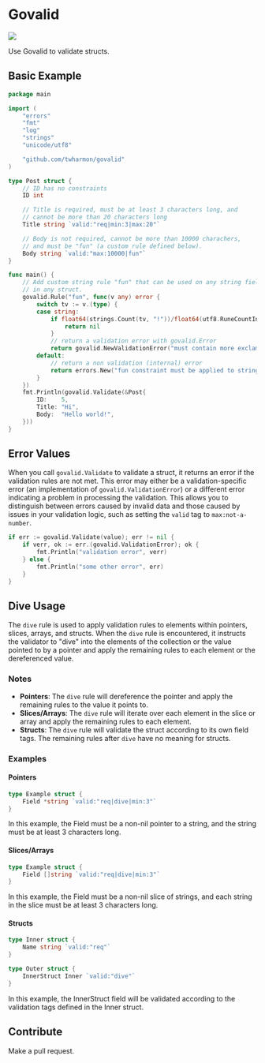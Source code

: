# Govalid

[![](https://goreportcard.com/badge/github.com/twharmon/govalid)](https://goreportcard.com/report/github.com/twharmon/govalid)

Use Govalid to validate structs.

## Basic Example
```go
package main

import (
	"errors"
	"fmt"
	"log"
	"strings"
	"unicode/utf8"

	"github.com/twharmon/govalid"
)

type Post struct {
	// ID has no constraints
	ID int

	// Title is required, must be at least 3 characters long, and
	// cannot be more than 20 characters long
	Title string `valid:"req|min:3|max:20"`

	// Body is not required, cannot be more than 10000 charachers,
	// and must be "fun" (a custom rule defined below).
	Body string `valid:"max:10000|fun"`
}

func main() {
	// Add custom string rule "fun" that can be used on any string field
	// in any struct.
	govalid.Rule("fun", func(v any) error {
		switch tv := v.(type) {
		case string:
			if float64(strings.Count(tv, "!"))/float64(utf8.RuneCountInString(tv)) > 0.001 {
				return nil
			}
			// return a validation error with govalid.Error
			return govalid.NewValidationError("must contain more exclamation marks")
		default:
			// return a non validation (internal) error
			return errors.New("fun constraint must be applied to string only")
		}
	})
	fmt.Println(govalid.Validate(&Post{
		ID:    5,
		Title: "Hi",
		Body:  "Hello world!",
	}))
}
```

## Error Values
When you call `govalid.Validate` to validate a struct, it returns an error if the validation rules are not met. This error may either be a validation-specific error (an implementation of `govalid.ValidationError`) or a different error indicating a problem in processing the validation. This allows you to distinguish between errors caused by invalid data and those caused by issues in your validation logic, such as setting the `valid` tag to `max:not-a-number`.

```go
if err := govalid.Validate(value); err != nil {
	if verr, ok := err.(govalid.ValidationError); ok {
		fmt.Println("validation error", verr)
	} else {
		fmt.Println("some other error", err)
	}
}
```

## Dive Usage
The `dive` rule is used to apply validation rules to elements within pointers, slices, arrays, and structs. When the `dive` rule is encountered, it instructs the validator to "dive" into the elements of the collection or the value pointed to by a pointer and apply the remaining rules to each element or the dereferenced value.

### Notes
- **Pointers**: The `dive` rule will dereference the pointer and apply the remaining rules to the value it points to.
- **Slices/Arrays**: The `dive` rule will iterate over each element in the slice or array and apply the remaining rules to each element.
- **Structs**: The `dive` rule will validate the struct according to its own field tags. The remaining rules after `dive` have no meaning for structs.

### Examples

#### Pointers

```go
type Example struct {
    Field *string `valid:"req|dive|min:3"`
}
```
In this example, the Field must be a non-nil pointer to a string, and the string must be at least 3 characters long.

#### Slices/Arrays
```go
type Example struct {
    Field []string `valid:"req|dive|min:3"`
}
```
In this example, the Field must be a non-nil slice of strings, and each string in the slice must be at least 3 characters long.

#### Structs
```go
type Inner struct {
    Name string `valid:"req"`
}

type Outer struct {
    InnerStruct Inner `valid:"dive"`
}
```
In this example, the InnerStruct field will be validated according to the validation tags defined in the Inner struct.


## Contribute

Make a pull request.
